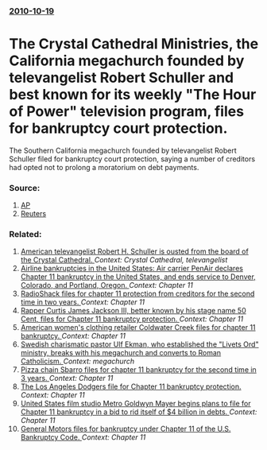 ### [2010-10-19](/news/2010/10/19/index.md)

# The Crystal Cathedral Ministries, the California megachurch founded by televangelist Robert Schuller and best known for its weekly "The Hour of Power" television program, files for bankruptcy court protection. 

The Southern California megachurch founded by televangelist Robert Schuller filed for bankruptcy court protection, saying a number of creditors had opted not to prolong a moratorium on debt payments.


### Source:

1. [AP](http://www.google.com/hostednews/ap/article/ALeqM5hSeHmXmySFtfRxeCLjpDw8L2TJ4A?docId=7d2a0522c4b042a5af6994153721ad69)
2. [Reuters](http://www.reuters.com/article/idUSTRE69I0FM20101019)

### Related:

1. [American televangelist Robert H. Schuller is ousted from the board of the Crystal Cathedral. ](/news/2011/07/3/american-televangelist-robert-h-schuller-is-ousted-from-the-board-of-the-crystal-cathedral.md) _Context: Crystal Cathedral, televangelist_
2. [Airline bankruptcies in the United States: Air carrier PenAir declares Chapter 11 bankruptcy in the United States, and ends service to Denver, Colorado, and Portland, Oregon. ](/news/2017/08/7/airline-bankruptcies-in-the-united-states-air-carrier-penair-declares-chapter-11-bankruptcy-in-the-united-states-and-ends-service-to-denve.md) _Context: Chapter 11_
3. [RadioShack files for chapter 11 protection from creditors for the second time in two years. ](/news/2017/03/8/radioshack-files-for-chapter-11-protection-from-creditors-for-the-second-time-in-two-years.md) _Context: Chapter 11_
4. [Rapper Curtis James Jackson III, better known by his stage name 50 Cent, files for Chapter 11 bankruptcy protection. ](/news/2015/07/13/rapper-curtis-james-jackson-iii-better-known-by-his-stage-name-50-cent-files-for-chapter-11-bankruptcy-protection.md) _Context: Chapter 11_
5. [American women's clothing retailer Coldwater Creek files for chapter 11 bankruptcy. ](/news/2014/04/11/american-women-s-clothing-retailer-coldwater-creek-files-for-chapter-11-bankruptcy.md) _Context: Chapter 11_
6. [Swedish charismatic pastor Ulf Ekman, who established the "Livets Ord" ministry, breaks with his megachurch and converts to Roman Catholicism. ](/news/2014/03/9/swedish-charismatic-pastor-ulf-ekman-who-established-the-livets-ord-ministry-breaks-with-his-megachurch-and-converts-to-roman-catholicis.md) _Context: megachurch_
7. [Pizza chain Sbarro files for chapter 11 bankruptcy for the second time in 3 years. ](/news/2014/03/10/pizza-chain-sbarro-files-for-chapter-11-bankruptcy-for-the-second-time-in-3-years.md) _Context: Chapter 11_
8. [The Los Angeles Dodgers file for Chapter 11 bankruptcy protection. ](/news/2011/06/27/the-los-angeles-dodgers-file-for-chapter-11-bankruptcy-protection.md) _Context: Chapter 11_
9. [United States film studio Metro Goldwyn Mayer begins plans to file for Chapter 11 bankruptcy in a bid to rid itself of $4 billion in debts. ](/news/2010/10/7/united-states-film-studio-metro-goldwyn-mayer-begins-plans-to-file-for-chapter-11-bankruptcy-in-a-bid-to-rid-itself-of-4-billion-in-debts.md) _Context: Chapter 11_
10. [ General Motors files for bankruptcy under Chapter 11 of the U.S. Bankruptcy Code. ](/news/2009/06/1/general-motors-files-for-bankruptcy-under-chapter-11-of-the-u-s-bankruptcy-code.md) _Context: Chapter 11_
